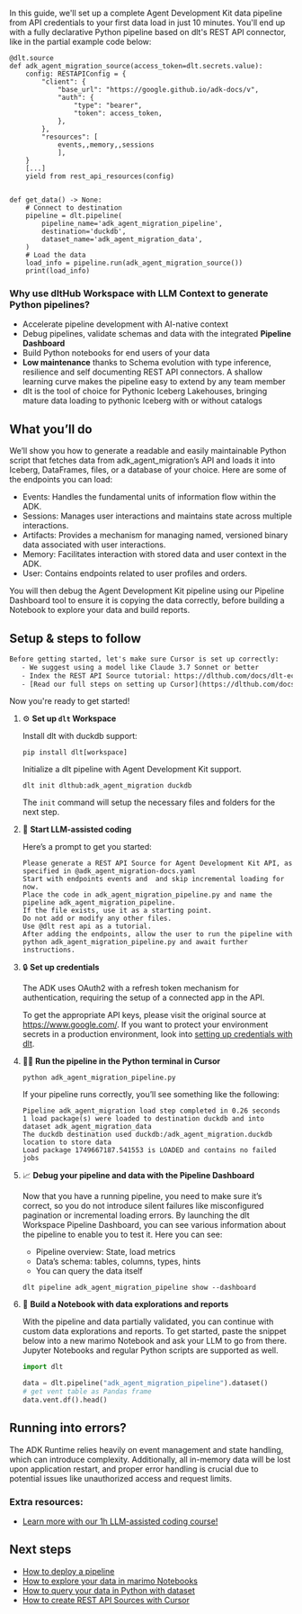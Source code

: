 In this guide, we'll set up a complete Agent Development Kit data pipeline from API credentials to your first data load in just 10 minutes. You'll end up with a fully declarative Python pipeline based on dlt's REST API connector, like in the partial example code below:

```python-outcome
@dlt.source
def adk_agent_migration_source(access_token=dlt.secrets.value):
    config: RESTAPIConfig = {
        "client": {
            "base_url": "https://google.github.io/adk-docs/v",
            "auth": {
                "type": "bearer",
                "token": access_token,
            },
        },
        "resources": [
            events,,memory,,sessions
            ],
    }
    [...]
    yield from rest_api_resources(config)


def get_data() -> None:
    # Connect to destination
    pipeline = dlt.pipeline(
        pipeline_name='adk_agent_migration_pipeline',
        destination='duckdb',
        dataset_name='adk_agent_migration_data', 
    )
    # Load the data
    load_info = pipeline.run(adk_agent_migration_source())
    print(load_info) 
```

### Why use dltHub Workspace with LLM Context to generate Python pipelines?

- Accelerate pipeline development with AI-native context
- Debug pipelines, validate schemas and data with the integrated **Pipeline Dashboard**
- Build Python notebooks for end users of your data
- **Low maintenance** thanks to Schema evolution with type inference, resilience and self documenting REST API connectors. A shallow learning curve makes the pipeline easy to extend by any team member
- dlt is the tool of choice for Pythonic Iceberg Lakehouses, bringing mature data loading to pythonic Iceberg with or without catalogs

## What you’ll do

We’ll show you how to generate a readable and easily maintainable Python script that fetches data from adk_agent_migration’s API and loads it into Iceberg, DataFrames, files, or a database of your choice. Here are some of the endpoints you can load:

- Events: Handles the fundamental units of information flow within the ADK.
- Sessions: Manages user interactions and maintains state across multiple interactions.
- Artifacts: Provides a mechanism for managing named, versioned binary data associated with user interactions.
- Memory: Facilitates interaction with stored data and user context in the ADK.
- User: Contains endpoints related to user profiles and orders.

You will then debug the Agent Development Kit pipeline using our Pipeline Dashboard tool to ensure it is copying the data correctly, before building a Notebook to explore your data and build reports.

## Setup & steps to follow

```default
Before getting started, let's make sure Cursor is set up correctly:
   - We suggest using a model like Claude 3.7 Sonnet or better
   - Index the REST API Source tutorial: https://dlthub.com/docs/dlt-ecosystem/verified-sources/rest_api/ and add it to context as **@dlt rest api**
   - [Read our full steps on setting up Cursor](https://dlthub.com/docs/dlt-ecosystem/llm-tooling/cursor-restapi#23-configuring-cursor-with-documentation)
```

Now you're ready to get started!

1. ⚙️ **Set up `dlt` Workspace**
    
    Install dlt with duckdb support:
    ```shell
    pip install dlt[workspace]
    ```

    Initialize a dlt pipeline with Agent Development Kit support.
    ```shell
    dlt init dlthub:adk_agent_migration duckdb
    ```

    The `init` command will setup the necessary files and folders for the next step.
    
2. 🤠 **Start LLM-assisted coding**
    
    Here’s a prompt to get you started:
    
    ```prompt
    Please generate a REST API Source for Agent Development Kit API, as specified in @adk_agent_migration-docs.yaml 
    Start with endpoints events and  and skip incremental loading for now. 
    Place the code in adk_agent_migration_pipeline.py and name the pipeline adk_agent_migration_pipeline. 
    If the file exists, use it as a starting point. 
    Do not add or modify any other files. 
    Use @dlt rest api as a tutorial. 
    After adding the endpoints, allow the user to run the pipeline with python adk_agent_migration_pipeline.py and await further instructions.
    ```

    
3. 🔒 **Set up credentials** 
    
    The ADK uses OAuth2 with a refresh token mechanism for authentication, requiring the setup of a connected app in the API.
    
    To get the appropriate API keys, please visit the original source at https://www.google.com/.
    If you want to protect your environment secrets in a production environment, look into [setting up credentials with dlt](https://dlthub.com/docs/walkthroughs/add_credentials).
    
4. 🏃‍♀️ **Run the pipeline in the Python terminal in Cursor**
    
    ```shell
    python adk_agent_migration_pipeline.py
    ```
    
    If your pipeline runs correctly, you’ll see something like the following:
    
    ```shell
    Pipeline adk_agent_migration load step completed in 0.26 seconds
    1 load package(s) were loaded to destination duckdb and into dataset adk_agent_migration_data
    The duckdb destination used duckdb:/adk_agent_migration.duckdb location to store data
    Load package 1749667187.541553 is LOADED and contains no failed jobs
    ```
    
5. 📈 **Debug your pipeline and data with the Pipeline Dashboard**

    Now that you have a running pipeline, you need to make sure it’s correct, so you do not introduce silent failures like misconfigured pagination or incremental loading errors. By launching the dlt Workspace Pipeline Dashboard, you can see various information about the pipeline to enable you to test it. Here you can see:
    - Pipeline overview: State, load metrics
    - Data’s schema: tables, columns, types, hints
    - You can query the data itself
    
    ```shell
    dlt pipeline adk_agent_migration_pipeline show --dashboard
    ```
    
6. 🐍 **Build a Notebook with data explorations and reports**

    With the pipeline and data partially validated, you can continue with custom data explorations and reports. To get started, paste the snippet below into a new marimo Notebook and ask your LLM to go from there. Jupyter Notebooks and regular Python scripts are supported as well.

    
    ```python
    import dlt

   data = dlt.pipeline("adk_agent_migration_pipeline").dataset()
   # get vent table as Pandas frame
   data.vent.df().head()
    ```

## Running into errors?

The ADK Runtime relies heavily on event management and state handling, which can introduce complexity. Additionally, all in-memory data will be lost upon application restart, and proper error handling is crucial due to potential issues like unauthorized access and request limits.

### Extra resources:

- [Learn more with our 1h LLM-assisted coding course!](https://www.youtube.com/watch?v=GGid70rnJuM)

## Next steps

- [How to deploy a pipeline](https://dlthub.com/docs/walkthroughs/deploy-a-pipeline)
- [How to explore your data in marimo Notebooks](https://dlthub.com/docs/general-usage/dataset-access/marimo)
- [How to query your data in Python with dataset](https://dlthub.com/docs/general-usage/dataset-access/dataset)
- [How to create REST API Sources with Cursor](https://dlthub.com/docs/dlt-ecosystem/llm-tooling/cursor-restapi)